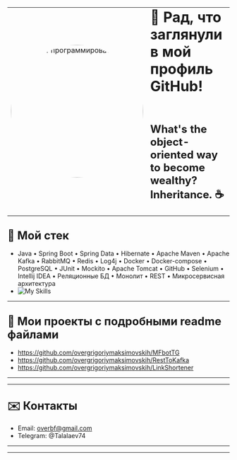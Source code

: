 
<table style="width: 100%; border: 0px;">
 
  <tr>
    <td>
      <a href="https://github.com/overgrigoriymaksimovskih">
        <img src="https://www.oracle.com/a/ocom/img/rc30v1-java-se.png" alt="а как тут программировать?" width="300" style="border-radius: 50%;">
      </a>
    </td>
    <td>
      <h1 style="margin-bottom: 0; margin-top: 0;"> 👋 Рад, что заглянули в мой профиль GitHub! </h1>
  <h2>
      <p style="margin-bottom: 0; margin-top: 0;">
        <br> What's the object-oriented way to become wealthy? Inheritance. ☕️
      </p>
  </h2>
    </td>
  </tr>
</table>




## <span style="font-size: 1.2em;">🔧 Мой стек</span>
* Java • Spring Boot • Spring Data • Hibernate • Apache Maven • Apache Kafka • RabbitMQ • Redis • Log4j • Docker • Docker-compose • PostgreSQL • JUnit • Mockito • Apache Tomcat • GitHub • Selenium • Intellij IDEA • Реляционные БД • Монолит • REST • Микросервисная архитектура
* ![My Skills](https://skillicons.dev/icons?i=java,spring,hibernate,maven,rabbitmq,redis,kafka,docker,postgresql,selenium,idea,ps)

---
## <span style="font-size: 1.2em;">📂 Мои проекты с подробными readme файлами</span>
*   https://github.com/overgrigoriymaksimovskih/MFbotTG
*   https://github.com/overgrigoriymaksimovskih/RestToKafka
*   https://github.com/overgrigoriymaksimovskih/LinkShortener
---
---

## <span style="font-size: 1.2em;">✉️ Контакты</span>

*   Email: [overbf@gmail.com](mailto:overbf@gmail.com)
*   Telegram: @Talalaev74
---
---


